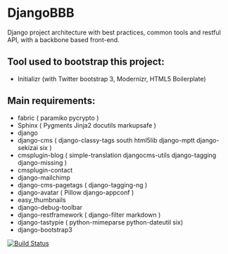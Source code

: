 DjangoBBB
=========

Django project architecture with best practices, common tools and restful API, with a backbone based front-end.

Tool used to bootstrap this project:
------------------
*  Initializr (with Twitter bootstrap 3, Modernizr, HTML5 Boilerplate)

Main requirements:
------------------
*  fabric ( paramiko pycrypto )
*  Sphinx ( Pygments Jinja2 docutils markupsafe )
*  django
*  django-cms ( django-classy-tags south html5lib django-mptt django-sekizai six )
*  cmsplugin-blog ( simple-translation djangocms-utils django-tagging django-missing )
*  cmsplugin-contact
*  django-mailchimp
*  django-cms-pagetags ( django-tagging-ng )
*  django-avatar ( Pillow django-appconf )
*  easy_thumbnails
*  django-debug-toolbar
*  django-restframework ( django-filter markdown )
*  django-tastypie ( python-mimeparse python-dateutil six)
*  django-bootstrap3


[![Build Status](https://travis-ci.org/tobiaghiraldini/DjangoBBB.png)](https://travis-ci.org/tobiaghiraldini/DjangoBBB)